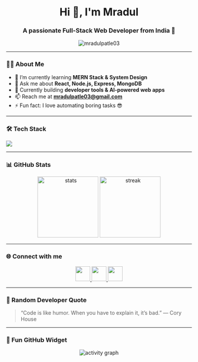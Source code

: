<!-- 👋 Hi there -->
<h1 align="center">Hi 👋, I'm Mradul</h1>
<h3 align="center">A passionate Full-Stack Web Developer from India 🚀</h3>

<p align="center">
  <img src="https://komarev.com/ghpvc/?username=mradulpatle03&label=Profile%20views&color=0e75b6&style=flat" alt="mradulpatle03" />
</p>

---

### 👨‍💻 About Me  
- 🌱 I’m currently learning **MERN Stack & System Design**  
- 💬 Ask me about **React, Node.js, Express, MongoDB**  
- 🚀 Currently building **developer tools & AI-powered web apps**  
- 📫 Reach me at **mradulpatle03@gmail.com**  
- ⚡ Fun fact: I love automating boring tasks 😎  

---

### 🛠️ Tech Stack  
<p align="left">
  <img src="https://skillicons.dev/icons?i=html,css,js,react,nodejs,express,mongodb,git,github,vscode,linux,cpp" />
</p>

---

### 📊 GitHub Stats  
<p align="center">
  <img src="https://github-readme-stats.vercel.app/api?username=mradulpatle03&show_icons=true&theme=tokyonight" alt="stats" height="165" />
  <img src="https://github-readme-streak-stats.herokuapp.com/?user=mradulpatle03&theme=tokyonight" alt="streak" height="165" />
</p>

---

### 🌐 Connect with me  
<p align="center">
  <a href="https://linkedin.com/in/mradulpatle03" target="_blank">
    <img src="https://skillicons.dev/icons?i=linkedin" height="40"/>
  </a>
  <a href="mailto:mradulpatle03@gmail.com">
    <img src="https://skillicons.dev/icons?i=gmail" height="40"/>
  </a>
  <a href="https://github.com/mradulpatle03">
    <img src="https://skillicons.dev/icons?i=github" height="40"/>
  </a>
</p>

---

### 🧩 Random Developer Quote  
> “Code is like humor. When you have to explain it, it’s bad.” — Cory House

---

### 🎯 Fun GitHub Widget  
<p align="center">
  <img src="https://github-readme-activity-graph.vercel.app/graph?username=mradulpatle03&theme=tokyo-night" alt="activity graph" />
</p>

